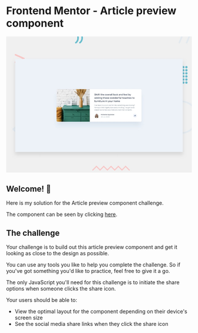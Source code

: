 # Frontend Mentor - Article preview component

![Design preview for the Article preview component coding challenge](./design/desktop-preview.jpg)

## Welcome! 👋

Here is my solution for the Article preview component challenge.

The component can be seen by clicking [here](https://clemhlrdt.github.io/article-preview-component/index.html).

## The challenge

Your challenge is to build out this article preview component and get it looking as close to the design as possible.

You can use any tools you like to help you complete the challenge. So if you've got something you'd like to practice, feel free to give it a go.

The only JavaScript you'll need for this challenge is to initiate the share options when someone clicks the share icon.

Your users should be able to:

- View the optimal layout for the component depending on their device's screen size
- See the social media share links when they click the share icon
